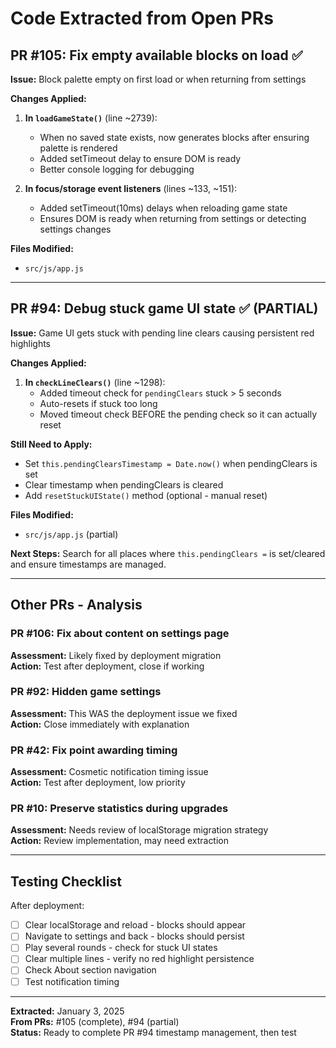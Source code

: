 # Code Extracted from Open PRs

## PR #105: Fix empty available blocks on load ✅

**Issue:** Block palette empty on first load or when returning from settings

**Changes Applied:**
1. **In `loadGameState()`** (line ~2739):
   - When no saved state exists, now generates blocks after ensuring palette is rendered
   - Added setTimeout delay to ensure DOM is ready
   - Better console logging for debugging

2. **In focus/storage event listeners** (lines ~133, ~151):
   - Added setTimeout(10ms) delays when reloading game state
   - Ensures DOM is ready when returning from settings or detecting settings changes

**Files Modified:**
- `src/js/app.js`

---

## PR #94: Debug stuck game UI state ✅ (PARTIAL)

**Issue:** Game UI gets stuck with pending line clears causing persistent red highlights

**Changes Applied:**
1. **In `checkLineClears()`** (line ~1298):
   - Added timeout check for `pendingClears` stuck > 5 seconds
   - Auto-resets if stuck too long
   - Moved timeout check BEFORE the pending check so it can actually reset

**Still Need to Apply:**
- Set `this.pendingClearsTimestamp = Date.now()` when pendingClears is set
- Clear timestamp when pendingClears is cleared
- Add `resetStuckUIState()` method (optional - manual reset)

**Files Modified:**
- `src/js/app.js` (partial)

**Next Steps:**
Search for all places where `this.pendingClears =` is set/cleared and ensure timestamps are managed.

---

## Other PRs - Analysis

### PR #106: Fix about content on settings page
**Assessment:** Likely fixed by deployment migration  
**Action:** Test after deployment, close if working

### PR #92: Hidden game settings  
**Assessment:** This WAS the deployment issue we fixed  
**Action:** Close immediately with explanation

### PR #42: Fix point awarding timing
**Assessment:** Cosmetic notification timing issue  
**Action:** Test after deployment, low priority

### PR #10: Preserve statistics during upgrades
**Assessment:** Needs review of localStorage migration strategy  
**Action:** Review implementation, may need extraction

---

## Testing Checklist

After deployment:
- [ ] Clear localStorage and reload - blocks should appear
- [ ] Navigate to settings and back - blocks should persist  
- [ ] Play several rounds - check for stuck UI states
- [ ] Clear multiple lines - verify no red highlight persistence
- [ ] Check About section navigation
- [ ] Test notification timing

---

**Extracted:** January 3, 2025  
**From PRs:** #105 (complete), #94 (partial)  
**Status:** Ready to complete PR #94 timestamp management, then test

